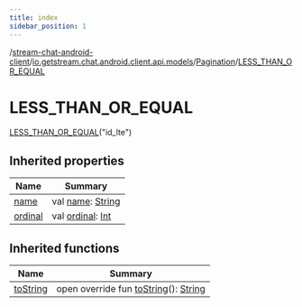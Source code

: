 ```yaml
---
title: index
sidebar_position: 1
---
```

/[stream-chat-android-client](../../../index.md)/[io.getstream.chat.android.client.api.models](../../index.md)/[Pagination](../index.md)/[LESS_THAN_OR_EQUAL](index.md)  
  
  
  
# LESS_THAN_OR_EQUAL  
[LESS_THAN_OR_EQUAL](index.md)("id_lte")  
  
## Inherited properties  
  
|  Name |  Summary | 
|---|---|
| <a name="io.getstream.chat.android.client.api.models/Pagination.LESS_THAN_OR_EQUAL/name/#/PointingToDeclaration/"></a>[name](name.md)| <a name="io.getstream.chat.android.client.api.models/Pagination.LESS_THAN_OR_EQUAL/name/#/PointingToDeclaration/"></a>val [name](name.md): [String](https://kotlinlang.org/api/latest/jvm/stdlib/kotlin/-string/index.html)|
| <a name="io.getstream.chat.android.client.api.models/Pagination.LESS_THAN_OR_EQUAL/ordinal/#/PointingToDeclaration/"></a>[ordinal](ordinal.md)| <a name="io.getstream.chat.android.client.api.models/Pagination.LESS_THAN_OR_EQUAL/ordinal/#/PointingToDeclaration/"></a>val [ordinal](ordinal.md): [Int](https://kotlinlang.org/api/latest/jvm/stdlib/kotlin/-int/index.html)|
  
  
## Inherited functions  
  
|  Name |  Summary | 
|---|---|
| <a name="io.getstream.chat.android.client.api.models/Pagination/toString/#/PointingToDeclaration/"></a>[toString](../toString.md)| <a name="io.getstream.chat.android.client.api.models/Pagination/toString/#/PointingToDeclaration/"></a>open override fun [toString](../toString.md)(): [String](https://kotlinlang.org/api/latest/jvm/stdlib/kotlin/-string/index.html)|

